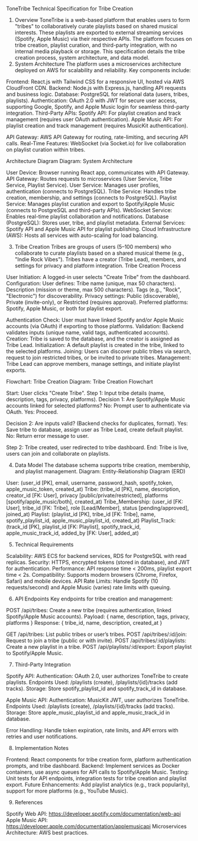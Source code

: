 ToneTribe Technical Specification for Tribe Creation
1. Overview
ToneTribe is a web-based platform that enables users to form "tribes" to collaboratively curate playlists based on shared musical interests. These playlists are exported to external streaming services (Spotify, Apple Music) via their respective APIs. The platform focuses on tribe creation, playlist curation, and third-party integration, with no internal media playback or storage. This specification details the tribe creation process, system architecture, and data model.
2. System Architecture
The platform uses a microservices architecture deployed on AWS for scalability and reliability. Key components include:

Frontend: React.js with Tailwind CSS for a responsive UI, hosted via AWS CloudFront CDN.
Backend: Node.js with Express.js, handling API requests and business logic.
Database: PostgreSQL for relational data (users, tribes, playlists).
Authentication: OAuth 2.0 with JWT for secure user access, supporting Google, Spotify, and Apple Music login for seamless third-party integration.
Third-Party APIs:
Spotify API: For playlist creation and track management (requires user OAuth authentication).
Apple Music API: For playlist creation and track management (requires MusicKit authentication).


API Gateway: AWS API Gateway for routing, rate-limiting, and securing API calls.
Real-Time Features: WebSocket (via Socket.io) for live collaboration on playlist curation within tribes.

Architecture Diagram
Diagram: System Architecture

User Device: Browser running React app, communicates with API Gateway.
API Gateway: Routes requests to microservices (User Service, Tribe Service, Playlist Service).
User Service: Manages user profiles, authentication (connects to PostgreSQL).
Tribe Service: Handles tribe creation, membership, and settings (connects to PostgreSQL).
Playlist Service: Manages playlist curation and export to Spotify/Apple Music (connects to PostgreSQL and third-party APIs).
WebSocket Service: Enables real-time playlist collaboration and notifications.
Database (PostgreSQL): Stores user, tribe, and playlist metadata.
External Services: Spotify API and Apple Music API for playlist publishing.
Cloud Infrastructure (AWS): Hosts all services with auto-scaling for load balancing.

3. Tribe Creation
Tribes are groups of users (5–100 members) who collaborate to curate playlists based on a shared musical theme (e.g., "Indie Rock Vibes"). Tribes have a creator (Tribe Lead), members, and settings for privacy and platform integration.
Tribe Creation Process

User Initiation: A logged-in user selects "Create Tribe" from the dashboard.
Configuration: User defines:
Tribe name (unique, max 50 characters).
Description (mission or theme, max 500 characters).
Tags (e.g., "Rock", "Electronic") for discoverability.
Privacy settings: Public (discoverable), Private (invite-only), or Restricted (requires approval).
Preferred platforms: Spotify, Apple Music, or both for playlist export.


Authentication Check: User must have linked Spotify and/or Apple Music accounts (via OAuth) if exporting to those platforms.
Validation: Backend validates inputs (unique name, valid tags, authenticated accounts).
Creation: Tribe is saved to the database, and the creator is assigned as Tribe Lead.
Initialization: A default playlist is created in the tribe, linked to the selected platforms.
Joining: Users can discover public tribes via search, request to join restricted tribes, or be invited to private tribes.
Management: Tribe Lead can approve members, manage settings, and initiate playlist exports.

Flowchart: Tribe Creation
Diagram: Tribe Creation Flowchart

Start: User clicks "Create Tribe".
Step 1: Input tribe details (name, description, tags, privacy, platforms).
Decision 1: Are Spotify/Apple Music accounts linked for selected platforms?
No: Prompt user to authenticate via OAuth.
Yes: Proceed.


Decision 2: Are inputs valid? (Backend checks for duplicates, format).
Yes: Save tribe to database, assign user as Tribe Lead, create default playlist.
No: Return error message to user.


Step 2: Tribe created, user redirected to tribe dashboard.
End: Tribe is live, users can join and collaborate on playlists.

4. Data Model
The database schema supports tribe creation, membership, and playlist management.
Diagram: Entity-Relationship Diagram (ERD)

User: (user_id [PK], email, username, password_hash, spotify_token, apple_music_token, created_at)
Tribe: (tribe_id [PK], name, description, creator_id [FK: User], privacy [public/private/restricted], platforms [spotify/apple_music/both], created_at)
Tribe_Membership: (user_id [FK: User], tribe_id [FK: Tribe], role [Lead/Member], status [pending/approved], joined_at)
Playlist: (playlist_id [PK], tribe_id [FK: Tribe], name, spotify_playlist_id, apple_music_playlist_id, created_at)
Playlist_Track: (track_id [PK], playlist_id [FK: Playlist], spotify_track_id, apple_music_track_id, added_by [FK: User], added_at)

5. Technical Requirements

Scalability: AWS ECS for backend services, RDS for PostgreSQL with read replicas.
Security: HTTPS, encrypted tokens (stored in database), and JWT for authentication.
Performance: API response time < 200ms, playlist export time < 2s.
Compatibility: Supports modern browsers (Chrome, Firefox, Safari) and mobile devices.
API Rate Limits: Handle Spotify (10 requests/second) and Apple Music (varies) rate limits with queuing.

6. API Endpoints
Key endpoints for tribe creation and management:

POST /api/tribes: Create a new tribe (requires authentication, linked Spotify/Apple Music accounts).
Payload: { name, description, tags, privacy, platforms }
Response: { tribe_id, name, description, created_at }


GET /api/tribes: List public tribes or user’s tribes.
POST /api/tribes/:id/join: Request to join a tribe (public or with invite).
POST /api/tribes/:id/playlists: Create a new playlist in a tribe.
POST /api/playlists/:id/export: Export playlist to Spotify/Apple Music.

7. Third-Party Integration

Spotify API:
Authentication: OAuth 2.0, user authorizes ToneTribe to create playlists.
Endpoints Used: /playlists (create), /playlists/{id}/tracks (add tracks).
Storage: Store spotify_playlist_id and spotify_track_id in database.


Apple Music API:
Authentication: MusicKit JWT, user authorizes ToneTribe.
Endpoints Used: /playlists (create), /playlists/{id}/tracks (add tracks).
Storage: Store apple_music_playlist_id and apple_music_track_id in database.


Error Handling: Handle token expiration, rate limits, and API errors with retries and user notifications.

8. Implementation Notes

Frontend: React components for tribe creation form, platform authentication prompts, and tribe dashboard.
Backend: Implement services as Docker containers, use async queues for API calls to Spotify/Apple Music.
Testing: Unit tests for API endpoints, integration tests for tribe creation and playlist export.
Future Enhancements: Add playlist analytics (e.g., track popularity), support for more platforms (e.g., YouTube Music).

9. References

Spotify Web API: https://developer.spotify.com/documentation/web-api
Apple Music API: https://developer.apple.com/documentation/applemusicapi
Microservices Architecture: AWS best practices.

